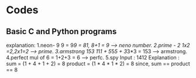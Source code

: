 # Codes
## Basic C and Python programs

explanation:
1.neon- 9
    9 = 9*9 = 81, 8+1 = 9 --> neno number.
2.prime - 2
   1x2 =2,2x1=2 --> prime.
3.armstrong 153
   1*1*1 + 5*5*5 + 3*3*3 = 153 --> armstrong.
4.perfect
   mul of 6 = 1+2+3 = 6 --> perfc.
5.spy
   Input : 1412
Explanation : 
sum = (1 + 4 + 1 + 2) = 8
product = (1 * 4 * 1 * 2) = 8
since, sum == product == 8
